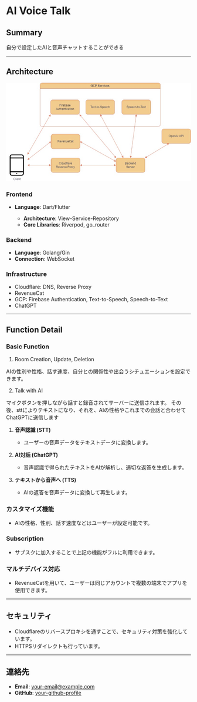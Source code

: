 # AI Voice Talk

## Summary

自分で設定したAIと音声チャットすることができる

---

## Architecture

![architecture](https://github.com/RYO1223/resume/blob/master/docs/my_applications/AI_Voice_Talk/architecture.jpg?raw=true)

### Frontend

- **Language**: Dart/Flutter

  - **Architecture**: View-Service-Repository
  - **Core Libraries**: Riverpod, go_router

### Backend

- **Language**: Golang/Gin
- **Connection**: WebSocket

### Infrastructure

- Cloudflare: DNS, Reverse Proxy
- RevenueCat
- GCP: Firebase Authentication, Text-to-Speech, Speech-to-Text
- ChatGPT

---

## Function Detail

### Basic Function

1. Room Creation, Update, Deletion

AIの性別や性格、話す速度、自分との関係性や出会うシチュエーションを設定できます。

2. Talk with AI

マイクボタンを押しながら話すと録音されてサーバーに送信されます。
その後、sttによりテキストになり、それを、AIの性格やこれまでの会話と合わせてChatGPTに送信します

1. **音声認識 (STT)**
    - ユーザーの音声データをテキストデータに変換します。

2. **AI対話 (ChatGPT)**
    - 音声認識で得られたテキストをAIが解析し、適切な返答を生成します。

3. **テキストから音声へ (TTS)**
    - AIの返答を音声データに変換して再生します。

### カスタマイズ機能

- AIの性格、性別、話す速度などはユーザーが設定可能です。

### Subscription

- サブスクに加入することで上記の機能がフルに利用できます。

### マルチデバイス対応

- RevenueCatを用いて、ユーザーは同じアカウントで複数の端末でアプリを使用できます。

---

## セキュリティ

- Cloudflareのリバースプロキシを通すことで、セキュリティ対策を強化しています。
- HTTPSリダイレクトも行っています。

---

## 連絡先

- **Email**: [your-email@example.com](mailto:your-email@example.com)
- **GitHub**: [your-github-profile](https://github.com/your-github-profile)

